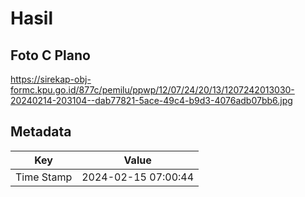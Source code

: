 # Hasil

## Foto C Plano

https://sirekap-obj-formc.kpu.go.id/877c/pemilu/ppwp/12/07/24/20/13/1207242013030-20240214-203104--dab77821-5ace-49c4-b9d3-4076adb07bb6.jpg


## Metadata

| Key        | Value               |
| ---------- | ------------------- |
| Time Stamp | 2024-02-15 07:00:44 |




